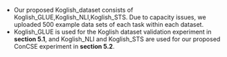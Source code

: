 * Our proposed Koglish_dataset consists of Koglish_GLUE,Koglish_NLI,Koglish_STS. Due to capacity issues, we uploaded 500 example data sets of each task within each dataset. 
* Koglish_GLUE is used for the Koglish dataset validation experiment in **section 5.1**, and Koglish_NLI and Koglish_STS are used for our proposed ConCSE experiment in **section 5.2**.


